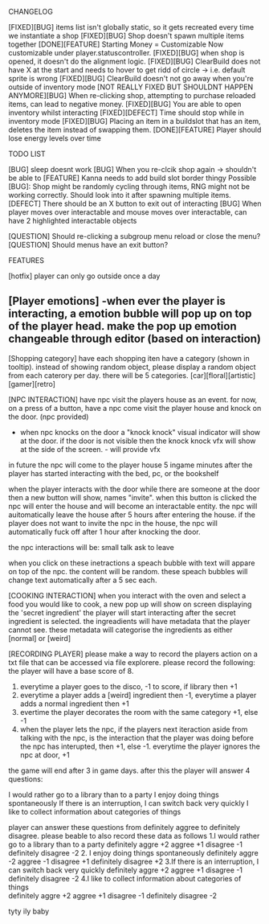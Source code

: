 CHANGELOG

[FIXED][BUG] items list isn't globally static, so it gets recreated every time we instantiate a shop
[FIXED][BUG] Shop doesn't spawn multiple items together
[DONE][FEATURE] Starting Money = Customizable
	Now customizable under player.statuscontroller.
[FIXED][BUG] when shop is opened, it doesn't do the alignment logic.
[FIXED][BUG] ClearBuild does not have X at the start and needs to hover to get ridd of circle -> i.e. default sprite is wrong
[FIXED][BUG] ClearBuild doesn't not go away when you're outside of inventory mode
[NOT REALLY FIXED BUT SHOULDNT HAPPEN ANYMORE][BUG] When re-clicking shop, attempting to purchase reloaded items, can lead to negative money.
[FIXED][BUG] You are able to open inventory whilst interacting
[FIXED][DEFECT] Time should stop while in inventory mode
[FIXED][BUG] Placing an item in a buildslot that has an item, deletes the item instead of swapping them.
[DONE][FEATURE] Player should lose energy levels over time


TODO LIST

[BUG] sleep doesnt work
[BUG] When you re-clcik shop again -> shouldn't be able to
[FEATURE] Kanna needs to add build slot border thingy
Possible [BUG]: Shop might be randomly cycling through items, RNG might not be working correctly. Should look into it after spawning multiple items.
[DEFECT] There should be an X button to exit out of interacting
[BUG] When player moves over interactable and mouse moves over interactable, can have 2 highlighted interactable objects

[QUESTION] Should re-clicking a subgroup menu reload or close the menu?
[QUESTION] Should menus have an exit button?


FEATURES

[hotfix]
player can only go outside once a day

[Player emotions]
-when ever the player is interacting, a emotion bubble will pop up on top of the player head. make the pop up emotion changeable through editor (based on interaction)
-

[Shopping category]
have each shopping iten have a category (shown in tooltip). instead of showing random object, please display a random object from each caterory per day. there will be 5 categories. [car][floral][artistic][gamer][retro]

[NPC INTERACTION]
have npc visit the players house as an event. 
for now, on a press of a button, have a  npc come visit the player house and knock on the door. (npc provided)
- when npc knocks on the door a "knock knock" visual indicator will show at the door. if the door is not visible then the knock knock vfx will show at the side of the screen. - will provide vfx

in future the npc will come to the player house 5 ingame minutes after the player has started interacting with the bed, pc, or the bookshelf

when the player interacts with the door while there are someone at the door then a new button will show, names "invite". when this button is clicked the npc will enter the house and will become an interactable entity. 
the npc will auitomatically leave the house after 5 hours after entering the house.
if the player does not want to invite the npc in the house, the npc will automatically fuck off after 1 hour after knocking the door.

the npc interactions will be:
	small talk
	ask to leave

when you click on these inetractions a speach bubble with text will appare on top of the npc. the content will be random. these speach bubbles will change text automatically after a 5 sec each.

[COOKING INTERACTION]
when you interact with the oven and select a food you would like to cook, a new pop up will show on screen displaying the 'secret ingredient'
the player will start interacting after the secret ingredient is selected. the ingreadients will have metadata that the player cannot see. these metadata will categorise the ingredients as either [normal] or [weird] 

[RECORDING PLAYER]
please make a way to record the players action on a txt file that can be accessed via file explorere.
please record the following:
the player will have a base score of 8.
1. everytime a player goes to the disco, -1 to score, if library then +1
2. everytime a player adds a [weird] ingredient then -1, everytime a player adds a normal ingredient then +1 
3. evertime the player decorates the room with the same category +1, else -1
4. when the player lets the npc, if the players next iteraction aside from talking with the npc, is the interaction that the player was doing before the npc has interupted, then +1, else -1. everytime the player ignores the npc at door, +1

the game will end after 3 in game days. after this the player will answer 4 questions:

I would rather go to a library than to a party 
I enjoy doing things spontaneously
If there is an interruption, I can switch back very quickly
I like to collect information about categories of things

player can answer these questions from definitely aggree to definitely disagree. please beable to also record these data as follows
1.I would rather go to a library than to a party 
	definitely aggre +2
	aggree +1
	disagree -1
	definitely disagree -2
2. I enjoy doing things spontaneously
	definitely aggre -2
	aggree -1
	disagree +1
	definitely disagree +2
3.If there is an interruption, I can switch back very quickly
	definitely aggre +2
	aggree +1
	disagree -1
	definitely disagree -2
4.I like to collect information about categories of things\
	definitely aggre +2
	aggree +1
	disagree -1
	definitely disagree -2

tyty ily baby




	